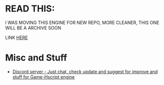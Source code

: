 # READ THIS:
I WAS MOVING THIS ENGINE FOR NEW REPO, MORE CLEANER, THIS ONE WILL BE A ARCHIVE SOON

LINK [HERE](https://github.com/khuonghoanghuy/New-GameHscript)
# Misc and Stuff
- [Discord server - Just chat, check update and suggest for improve and stuff for Game-Hscript engine](https://discord.gg/ycGAytcyGk)
